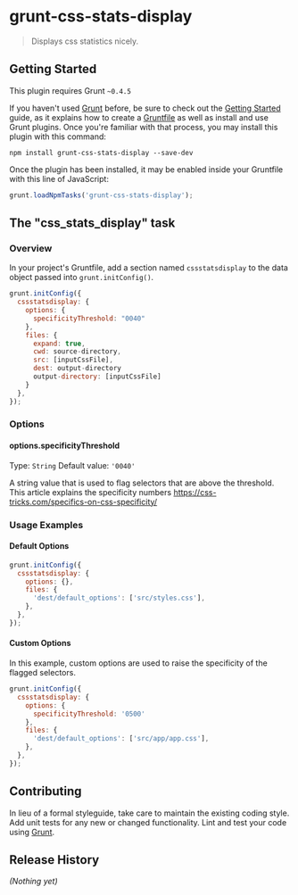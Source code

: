 # grunt-css-stats-display

> Displays css statistics nicely.

## Getting Started
This plugin requires Grunt `~0.4.5`

If you haven't used [Grunt](http://gruntjs.com/) before, be sure to check out the [Getting Started](http://gruntjs.com/getting-started) guide, as it explains how to create a [Gruntfile](http://gruntjs.com/sample-gruntfile) as well as install and use Grunt plugins. Once you're familiar with that process, you may install this plugin with this command:

```shell
npm install grunt-css-stats-display --save-dev
```

Once the plugin has been installed, it may be enabled inside your Gruntfile with this line of JavaScript:

```js
grunt.loadNpmTasks('grunt-css-stats-display');
```

## The "css_stats_display" task

### Overview
In your project's Gruntfile, add a section named `cssstatsdisplay` to the data object passed into `grunt.initConfig()`.

```js
grunt.initConfig({
  cssstatsdisplay: {
    options: {
      specificityThreshold: "0040"
    },
    files: {
      expand: true,
      cwd: source-directory,
      src: [inputCssFile],
      dest: output-directory
      output-directory: [inputCssFile]
    }
  },
});
```

### Options

#### options.specificityThreshold
Type: `String`
Default value: `'0040'`

A string value that is used to flag selectors that are above the threshold.
This article explains the specificity numbers https://css-tricks.com/specifics-on-css-specificity/

### Usage Examples

#### Default Options

```js
grunt.initConfig({
  cssstatsdisplay: {
    options: {},
    files: {
      'dest/default_options': ['src/styles.css'],
    },
  },
});
```

#### Custom Options
In this example, custom options are used to raise the specificity of the flagged selectors.

```js
grunt.initConfig({
  cssstatsdisplay: {
    options: {
      specificityThreshold: '0500'
    },
    files: {
      'dest/default_options': ['src/app/app.css'],
    },
  },
});
```

## Contributing
In lieu of a formal styleguide, take care to maintain the existing coding style. Add unit tests for any new or changed functionality. Lint and test your code using [Grunt](http://gruntjs.com/).

## Release History
_(Nothing yet)_
